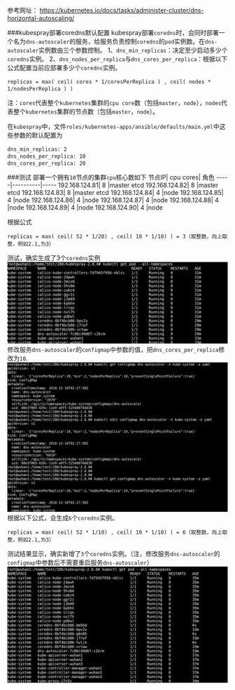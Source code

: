 参考网址： https://kubernetes.io/docs/tasks/administer-cluster/dns-horizontal-autoscaling/

###kubespray部署coredns默认配置
kubespray部署```coredns```时，会同时部署一个名为```dns-autoscaler```的服务，给服务负责控制```coredns```的```pod```实例数。在```dns-autoscaler```实例数由三个参数控制。
1、```dns_min_replicas```：决定至少启动多少个```coredns```实例。
2、```dns_nodes_per_replica```与```dns_cores_per_replica```：根据以下公式配置当前应部署多少个```coredns```实例。
```
replicas = max( ceil( cores * 1/coresPerReplica ) , ceil( nodes * 1/nodesPerReplica ) )
```
注：```cores```代表整个```kubernetes```集群的```cpu core```数（包括```master```，```node```），```nodes```代表整个```kubernetes```集群的节点数（包括```master```，```node```）。

在```kubespray```中，文件```roles/kubernetes-apps/ansible/defaults/main.yml```中这些参数的默认配置为
```
dns_min_replicas: 2
dns_nodes_per_replica: 10
dns_cores_per_replica: 20
```
###测试
部署一个拥有```10```节点的集群```cpu```核心数如下
节点IP| cpu cores| 角色
-----|----------|-----
192.168.124.81| 8 |master etcd
192.168.124.82| 8 |master etcd
192.168.124.83| 8 |master etcd
192.168.124.84| 4 |node
192.168.124.85| 4 |node
192.168.124.86| 4 |node
192.168.124.87| 4 |node
192.168.124.88| 4 |node
192.168.124.89| 4 |node
192.168.124.90| 4 |node

根据公式
```
replicas = max( ceil( 52 * 1/20) , ceil( 10 * 1/10) ) = 3（取整数，向上取整，例如2.1,为3）
```
测试，确实生成了3个```coredns```实例
![00](./coredns/02.png "00")
修改服务```dns-autoscaler```的```configmap```中参数的值，把```dns_cores_per_replica```修改为```10```.
![00](./coredns/01.png "00")
根据以下公式，会生成```6```个```coredns```实例。
```
replicas = max( ceil( 52 * 1/10) , ceil( 10 * 1/10) ) = 6（取整数，向上取整，例如2.1,为3）
```
测试结果显示，确实新增了```3```个```coredns```实例。（注，修改服务```dns-autoscaler```的```configmap```中参数后不需要重启服务```dns-autoscaler```）
![00](./coredns/03.png "00")